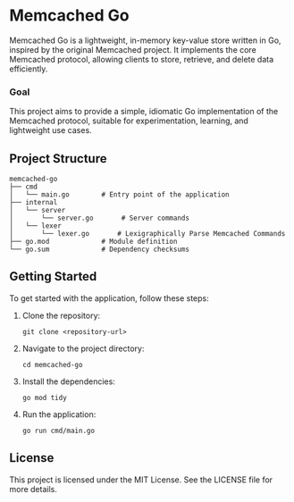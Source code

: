 # Memcached Go

Memcached Go is a lightweight, in-memory key-value store written in Go, inspired by the original Memcached project. It implements the core Memcached protocol, allowing clients to store, retrieve, and delete data efficiently.

### Goal

This project aims to provide a simple, idiomatic Go implementation of the Memcached protocol, suitable for experimentation, learning, and lightweight use cases.

## Project Structure

```
memcached-go
├── cmd
│   └── main.go        # Entry point of the application
├── internal
│   └── server
│       └── server.go       # Server commands
│   └── lexer
│       └── lexer.go       # Lexigraphically Parse Memcached Commands
├── go.mod             # Module definition
└── go.sum             # Dependency checksums
```

## Getting Started

To get started with the application, follow these steps:

1. Clone the repository:
   ```
   git clone <repository-url>
   ```

2. Navigate to the project directory:
   ```
   cd memcached-go
   ```

3. Install the dependencies:
   ```
   go mod tidy
   ```

4. Run the application:
   ```
   go run cmd/main.go
   ```

## License

This project is licensed under the MIT License. See the LICENSE file for more details.